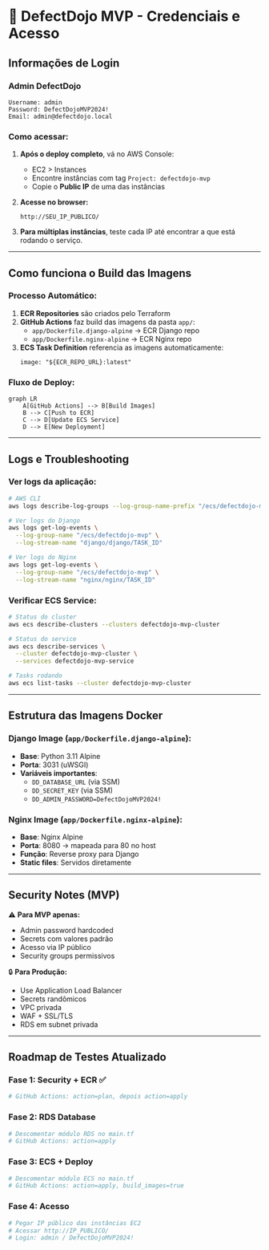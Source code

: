 # 🔐 DefectDojo MVP - Credenciais e Acesso

## **Informações de Login**

### **Admin DefectDojo**
```
Username: admin
Password: DefectDojoMVP2024!
Email: admin@defectdojo.local
```

### **Como acessar:**

1. **Após o deploy completo**, vá no AWS Console:
   - EC2 > Instances 
   - Encontre instâncias com tag `Project: defectdojo-mvp`
   - Copie o **Public IP** de uma das instâncias

2. **Acesse no browser:**
   ```
   http://SEU_IP_PUBLICO/
   ```

3. **Para múltiplas instâncias**, teste cada IP até encontrar a que está rodando o serviço.

---

## **Como funciona o Build das Imagens**

### **Processo Automático:**

1. **ECR Repositories** são criados pelo Terraform
2. **GitHub Actions** faz build das imagens da pasta `app/`:
   - `app/Dockerfile.django-alpine` → ECR Django repo
   - `app/Dockerfile.nginx-alpine` → ECR Nginx repo
3. **ECS Task Definition** referencia as imagens automaticamente:
   ```
   image: "${ECR_REPO_URL}:latest"
   ```

### **Fluxo de Deploy:**

```mermaid
graph LR
    A[GitHub Actions] --> B[Build Images]
    B --> C[Push to ECR]
    C --> D[Update ECS Service]
    D --> E[New Deployment]
```

---

## **Logs e Troubleshooting**

### **Ver logs da aplicação:**
```bash
# AWS CLI
aws logs describe-log-groups --log-group-name-prefix "/ecs/defectdojo-mvp"

# Ver logs do Django
aws logs get-log-events \
  --log-group-name "/ecs/defectdojo-mvp" \
  --log-stream-name "django/django/TASK_ID"

# Ver logs do Nginx  
aws logs get-log-events \
  --log-group-name "/ecs/defectdojo-mvp" \
  --log-stream-name "nginx/nginx/TASK_ID"
```

### **Verificar ECS Service:**
```bash
# Status do cluster
aws ecs describe-clusters --clusters defectdojo-mvp-cluster

# Status do service
aws ecs describe-services \
  --cluster defectdojo-mvp-cluster \
  --services defectdojo-mvp-service

# Tasks rodando
aws ecs list-tasks --cluster defectdojo-mvp-cluster
```

---

## **Estrutura das Imagens Docker**

### **Django Image** (`app/Dockerfile.django-alpine`):
- **Base**: Python 3.11 Alpine
- **Porta**: 3031 (uWSGI)
- **Variáveis importantes**:
  - `DD_DATABASE_URL` (via SSM)
  - `DD_SECRET_KEY` (via SSM) 
  - `DD_ADMIN_PASSWORD=DefectDojoMVP2024!`

### **Nginx Image** (`app/Dockerfile.nginx-alpine`):
- **Base**: Nginx Alpine
- **Porta**: 8080 → mapeada para 80 no host
- **Função**: Reverse proxy para Django
- **Static files**: Servidos diretamente

---

## **Security Notes (MVP)**

⚠️ **Para MVP apenas:**
- Admin password hardcoded
- Secrets com valores padrão
- Acesso via IP público
- Security groups permissivos

🔒 **Para Produção:**
- Use Application Load Balancer
- Secrets randômicos
- VPC privada
- WAF + SSL/TLS
- RDS em subnet privada

---

## **Roadmap de Testes Atualizado**

### **Fase 1**: Security + ECR ✅
```bash
# GitHub Actions: action=plan, depois action=apply
```

### **Fase 2**: RDS Database 
```bash  
# Descomentar módulo RDS no main.tf
# GitHub Actions: action=apply
```

### **Fase 3**: ECS + Deploy
```bash
# Descomentar módulo ECS no main.tf  
# GitHub Actions: action=apply, build_images=true
```

### **Fase 4**: Acesso
```bash
# Pegar IP público das instâncias EC2
# Acessar http://IP_PUBLICO/
# Login: admin / DefectDojoMVP2024!
```
